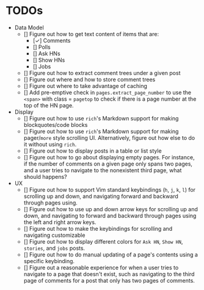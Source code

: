 # TODOs
- Data Model
    - [] Figure out how to get text content of items that are:
        - [&check;] Comments
        - [] Polls
        - [] Ask HNs
        - [] Show HNs
        - [] Jobs
    - [] Figure out how to extract comment trees under a given post
    - [] Figure out where and how to store comment trees
    - [] Figure out where to take advantage of caching
    - [] Add pre-emptive check in `pages.extract_page_number` to use the `<span>` with class = `pagetop` to check if there is a page number at the top of the HN page.
- Display
    - [] Figure out how to use `rich`'s Markdown support for making blockquotes/code blocks
    - [] Figure out how to use `rich`'s Markdown support for making pager/`more` style scrolling UI. Alternatively, figure out how else to do it without using `rich`.
    - [] Figure out how to display posts in a table or list style
    - [] Figure out how to go about displaying empty pages. For instance, if the number of comments on a given page only spans two pages, and a user tries to navigate to the nonexistent third page, what should happens?
- UX
    - [] Figure out how to support Vim standard keybindings (`h`, `j`, `k`, `l`) for scrolling up and down, and navigating forward and backward through pages using.
    - [] Figure out how to use up and down arrow keys for scrolling up and down, and navigating to forward and backward through pages using the left and right arrow keys.
    - [] Figure out how to make the keybindings for scrolling and navigating customizable
    - [] Figure out how to display different colors for `Ask HN`, `Show HN`, `stories`, and `jobs` posts.
    - [] Figure out how to do manual updating of a page's contents using a specific keybinding.
    - [] Figure out a reasonable experience for when a user tries to navigate to a page that doesn't exist, such as navigating to the third page of comments for a post that only has two pages of comments.